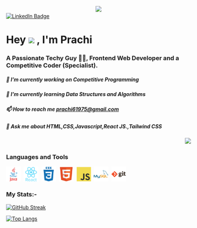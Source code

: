 <div id="header" align="center">
  <img src="https://media.giphy.com/media/M9gbBd9nbDrOTu1Mqx/giphy.gif" width="100"/>
</div>
<div id="badges">
  <a href="your-linkedin-URL">
    <img src="https://img.shields.io/badge/LinkedIn-blue?style=for-the-badge&logo=linkedin&logoColor=white" alt="LinkedIn Badge" align/>
  </a>
</div>
<h1>
  Hey 
  <img src="https://media.giphy.com/media/hvRJCLFzcasrR4ia7z/giphy.gif" width="30px"/>
  , I'm Prachi
</h1>
<h3>
  A Passionate Techy Guy 👨‍💻, Frontend Web Developer and a Competitive Coder (Specialist).
</h3>
<div >
  <h5>🔭 I’m currently working on Competitive Programming </h5>
  <h5>🌱 I’m currently learning Data Structures and Algorithms</h5>
  <h5>📫 How to reach me <a href="prachi61975@gmail.com">prachi61975@gmail.com</a> </h5>
  <h5>💬 Ask me about HTML,CSS,Javascript,React JS.,Tailwind CSS</h5>
  
<div align="right">
  <img src="https://media.giphy.com/media/dWesBcTLavkZuG35MI/giphy.gif" width="300" />
</div>
  </div>
  

  <div>
    <h3>Languages and Tools</h3>
  <img src="https://github.com/devicons/devicon/blob/master/icons/java/java-original-wordmark.svg" title="Java" alt="Java" width="40" height="40"/>&nbsp;
  <img src="https://github.com/devicons/devicon/blob/master/icons/react/react-original-wordmark.svg" title="React" alt="React" width="40" height="40"/>&nbsp;
  <img src="https://github.com/devicons/devicon/blob/master/icons/css3/css3-plain-wordmark.svg"  title="CSS3" alt="CSS" width="40" height="40"/>&nbsp;
  <img src="https://github.com/devicons/devicon/blob/master/icons/html5/html5-original.svg" title="HTML5" alt="HTML" width="40" height="40"/>&nbsp;
  <img src="https://github.com/devicons/devicon/blob/master/icons/javascript/javascript-original.svg" title="JavaScript" alt="JavaScript" width="40" height="40"/>&nbsp;
  <img src="https://github.com/devicons/devicon/blob/master/icons/mysql/mysql-original-wordmark.svg" title="MySQL"  alt="MySQL" width="40" height="40"/>&nbsp;
  <img src="https://github.com/devicons/devicon/blob/master/icons/git/git-original-wordmark.svg" title="Git" **alt="Git" width="40" height="40"/>
</div>
<h3>My Stats:-</h3>

[![GitHub Streak](http://github-readme-streak-stats.herokuapp.com?user=your-github-username&theme=dark&background=000000)](https://git.io/streak-stats)

[![Top Langs](https://github-readme-stats.vercel.app/api/top-langs/?username=your-github-username&layout=compact&theme=vision-friendly-dark)](https://github.com/anuraghazra/github-readme-stats)


<!---
prach123i/prach123i is a ✨ special ✨ repository because its `README.md` (this file) appears on your GitHub profile.
You can click the Preview link to take a look at your changes.
--->
